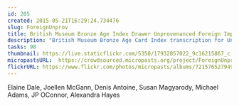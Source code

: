 ```yaml
---
id: 205
created: 2015-05-21T16:29:24.734476
slug: ForeignUnprov
title: British Museum Bronze Age Index Drawer Unprovenanced Foreign Implements
description: "British Museum Bronze Age Card Index transcription for Unprovenanced Foreign Implements."
tasks: 98
thumbnail: https://live.staticflickr.com/5350/17932857022_9c16215867_c.jpg
micropastsURL:  https://crowdsourced.micropasts.org/project/ForeignUnprov
flickrURL: https://www.flickr.com/photos/micropasts/albums/72157652794974519
---
```

Elaine Dale, Joellen McGann, Denis Antoine, Susan Magyarody, Michael Adams, JP OConnor, Alexandra Hayes
